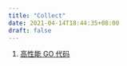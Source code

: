 ```yaml
---
title: "Collect"
date: 2021-04-14T18:44:35+08:00
draft: false
---
```


1. [高性能 GO 代码](https://dave.cheney.net/high-performance-go-workshop/dotgo-paris.html#overview)

